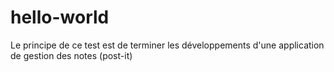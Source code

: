 # hello-world
Le principe de ce test est de terminer les développements d'une application de gestion des notes (post-it)
